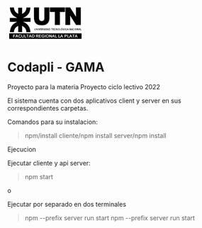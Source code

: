 ![UTN FRLP](/assets/images/logo-frlp-escalado.png)
# Codapli - GAMA
Proyecto para la materia Proyecto
ciclo lectivo 2022

El sistema cuenta con dos aplicativos client y server en sus correspondientes carpetas.

Comandos para su instalacion:

> npm/install
> cliente/npm install
> server/npm install

Ejecucion 

Ejecutar cliente y api server: 
> npm start

o

Ejecutar por separado en dos terminales
> npm --prefix server run start
> npm --prefix server run start
